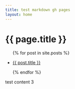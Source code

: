 ```yaml
---
title: test markdown gh pages
layout: home
---
```



<h1>{{ page.title }}</h1>


<ul>

{% for post in site.posts %}

<li><a href="{{ post.url }}">{{ post.title }}</a></li>

{% endfor %}

</ul>

test content 3
